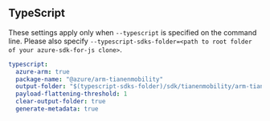 ## TypeScript

These settings apply only when `--typescript` is specified on the command line.
Please also specify `--typescript-sdks-folder=<path to root folder of your azure-sdk-for-js clone>`.

``` yaml $(typescript)
typescript:
  azure-arm: true
  package-name: "@azure/arm-tianenmobility"
  output-folder: "$(typescript-sdks-folder)/sdk/tianenmobility/arm-tianenmobility"
  payload-flattening-threshold: 1
  clear-output-folder: true
  generate-metadata: true
```
